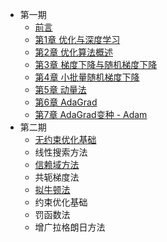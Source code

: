 <!-- docs/_sidebar.md -->

- 第一期
  - [前言](README.md)
  - [第1章 优化与深度学习](./第一期/Chapter1.优化与深度学习.md)
  - [第2章 优化算法概述](./第一期/Chapter2.优化算法概述.md)
  - [第3章 梯度下降与随机梯度下降](./第一期/Chapter3.梯度下降与随机梯度下降.md)
  - [第4章 小批量随机梯度下降](./第一期/Chapter4.MBGD.md)
  - [第5章 动量法](./第一期/Chapter5.Momentum.md)
  - [第6章 AdaGrad](./第一期/Chapter6.AdaGrad.md)
  - [第7章 AdaGrad变种 - Adam](./第一期/Chapter7.Adam.md)
- 第二期
  - [无约束优化基础](./第二期/无约束优化基础.md)
  - 线性搜索方法
  - [信赖域方法](./第二期/信赖域方法.md)
  - 共轭梯度法
  - [拟牛顿法](./第二期/拟牛顿法.md)
  - 约束优化基础
  - 罚函数法
  - 增广拉格朗日方法
